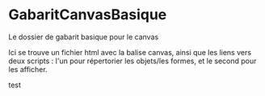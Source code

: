 # GabaritCanvasBasique
Le dossier de gabarit basique pour le canvas

Ici se trouve un fichier html avec la balise canvas, ainsi que les liens vers deux scripts : l'un pour répertorier les objets/les formes, et le second pour les afficher.

test
